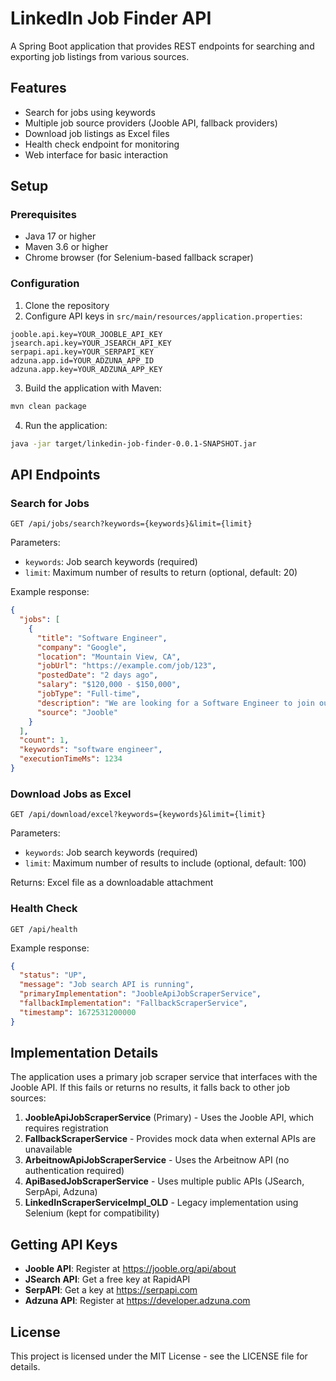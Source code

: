 # LinkedIn Job Finder API

A Spring Boot application that provides REST endpoints for searching and exporting job listings from various sources.

## Features

- Search for jobs using keywords
- Multiple job source providers (Jooble API, fallback providers)
- Download job listings as Excel files
- Health check endpoint for monitoring
- Web interface for basic interaction

## Setup

### Prerequisites

- Java 17 or higher
- Maven 3.6 or higher
- Chrome browser (for Selenium-based fallback scraper)

### Configuration

1. Clone the repository
2. Configure API keys in `src/main/resources/application.properties`:

```properties
jooble.api.key=YOUR_JOOBLE_API_KEY
jsearch.api.key=YOUR_JSEARCH_API_KEY
serpapi.api.key=YOUR_SERPAPI_KEY
adzuna.app.id=YOUR_ADZUNA_APP_ID
adzuna.app.key=YOUR_ADZUNA_APP_KEY
```

3. Build the application with Maven:

```bash
mvn clean package
```

4. Run the application:

```bash
java -jar target/linkedin-job-finder-0.0.1-SNAPSHOT.jar
```

## API Endpoints

### Search for Jobs

```
GET /api/jobs/search?keywords={keywords}&limit={limit}
```

Parameters:
- `keywords`: Job search keywords (required)
- `limit`: Maximum number of results to return (optional, default: 20)

Example response:
```json
{
  "jobs": [
    {
      "title": "Software Engineer",
      "company": "Google",
      "location": "Mountain View, CA",
      "jobUrl": "https://example.com/job/123",
      "postedDate": "2 days ago",
      "salary": "$120,000 - $150,000",
      "jobType": "Full-time",
      "description": "We are looking for a Software Engineer to join our team...",
      "source": "Jooble"
    }
  ],
  "count": 1,
  "keywords": "software engineer",
  "executionTimeMs": 1234
}
```

### Download Jobs as Excel

```
GET /api/download/excel?keywords={keywords}&limit={limit}
```

Parameters:
- `keywords`: Job search keywords (required)
- `limit`: Maximum number of results to include (optional, default: 100)

Returns: Excel file as a downloadable attachment

### Health Check

```
GET /api/health
```

Example response:
```json
{
  "status": "UP",
  "message": "Job search API is running",
  "primaryImplementation": "JoobleApiJobScraperService",
  "fallbackImplementation": "FallbackScraperService",
  "timestamp": 1672531200000
}
```

## Implementation Details

The application uses a primary job scraper service that interfaces with the Jooble API. If this fails or returns no results, it falls back to other job sources:

1. **JoobleApiJobScraperService** (Primary) - Uses the Jooble API, which requires registration
2. **FallbackScraperService** - Provides mock data when external APIs are unavailable
3. **ArbeitnowApiJobScraperService** - Uses the Arbeitnow API (no authentication required)
4. **ApiBasedJobScraperService** - Uses multiple public APIs (JSearch, SerpApi, Adzuna)
5. **LinkedInScraperServiceImpl_OLD** - Legacy implementation using Selenium (kept for compatibility)

## Getting API Keys

- **Jooble API**: Register at https://jooble.org/api/about
- **JSearch API**: Get a free key at RapidAPI
- **SerpAPI**: Get a key at https://serpapi.com
- **Adzuna API**: Register at https://developer.adzuna.com

## License

This project is licensed under the MIT License - see the LICENSE file for details.
